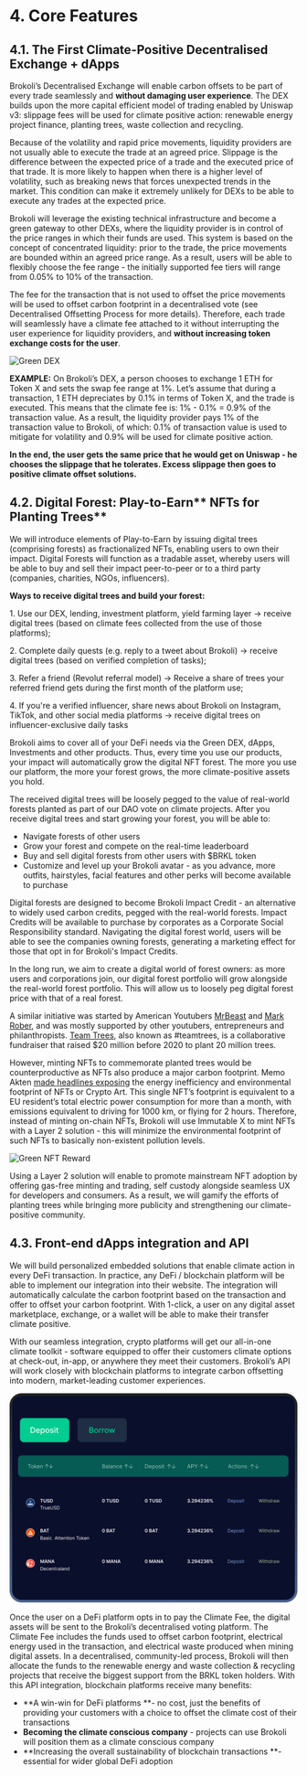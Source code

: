 # 4. Core Features

## 4.1. **The First Climate-Positive Decentralised Exchange + dApps**

Brokoli’s Decentralised Exchange will enable carbon offsets to be part of every trade seamlessly and **without damaging user experience**. The DEX builds upon the more capital efficient model of trading enabled by Uniswap v3: slippage fees will be used for climate positive action: renewable energy project finance, planting trees, waste collection and recycling.&#x20;

Because of the volatility and rapid price movements, liquidity providers are not usually able to execute the trade at an agreed price. Slippage is the difference between the expected price of a trade and the executed price of that trade. It is more likely to happen when there is a higher level of volatility, such as breaking news that forces unexpected trends in the market. This condition can make it extremely unlikely for DEXs to be able to execute any trades at the expected price.&#x20;

Brokoli will leverage the existing technical infrastructure and become a green gateway to other DEXs, where the liquidity provider is in control of the price ranges in which their funds are used. This system is based on the concept of concentrated liquidity: prior to the trade, the price movements are bounded within an agreed price range. As a result, users will be able to flexibly choose the fee range - the initially supported fee tiers will range from 0.05% to 10% of the transaction.&#x20;

The fee for the transaction that is not used to offset the price movements will be used to offset carbon footprint in a decentralised vote (see Decentralised Offsetting Process for more details). Therefore, each trade will seamlessly have a climate fee attached to it without interrupting the user experience for liquidity providers, and **without increasing token exchange costs for the user**.&#x20;

![Green DEX](.gitbook/assets/photo\_2021-07-30-13.14.47.jpeg)

**EXAMPLE:** On Brokoli’s DEX, a person chooses to exchange 1 ETH for Token X and sets the swap fee range at 1%. Let’s assume that during a transaction, 1 ETH depreciates by 0.1% in terms of Token X, and the trade is executed. This means that the climate fee is: 1% - 0.1% = 0.9% of the transaction value. As a result, the liquidity provider pays 1% of the transaction value to Brokoli, of which: 0.1% of transaction value is used to mitigate for volatility and 0.9% will be used for climate positive action.

**In the end, the user gets the same price that he would get on Uniswap - he chooses the slippage that he tolerates. Excess slippage then goes to positive climate offset solutions.**

## 4.2. Digital Forest: Play-to-Earn** NFTs for Planting Trees**

We will introduce elements of Play-to-Earn by issuing digital trees (comprising forests) as fractionalized NFTs, enabling users to own their impact. Digital Forests will function as a tradable asset, whereby users will be able to buy and sell their impact peer-to-peer or to a third party (companies, charities, NGOs, influencers).

**Ways to receive digital trees and build your forest:**

1\. Use our DEX, lending, investment platform, yield farming layer -> receive digital trees (based on climate fees collected from the use of those platforms);

2\. Complete daily quests  (e.g. reply to a tweet about Brokoli) -> receive digital trees (based on verified completion of tasks);&#x20;

3\. Refer a friend (Revolut referral model) -> Receive a share of trees your referred friend gets during the first month of the platform use;

4\. If you're a verified influencer, share news about Brokoli on Instagram, TikTok, and other social media platforms -> receive digital trees on influencer-exclusive daily tasks

Brokoli aims to cover all of your DeFi needs via the Green DEX, dApps, Investments and other products. Thus, every time you use our products, your impact will automatically grow the digital NFT forest. The more you use our platform, the more your forest grows, the more climate-positive assets you hold.

The received digital trees will be loosely pegged to the value of real-world forests planted as part of our DAO vote on climate projects. After you receive digital trees and start growing your forest, you will be able to:

* Navigate forests of other users
* Grow your forest and compete on the real-time leaderboard
* Buy and sell digital forests from other users with $BRKL token
* Customize and level up your Brokoli avatar - as you advance, more outfits, hairstyles, facial features and other perks will become available to purchase

Digital forests are designed to become Brokoli Impact Credit - an alternative to widely used carbon credits, pegged with the real-world forests. Impact Credits will be available to purchase by corporates as a Corporate Social Responsibility standard. Navigating the digital forest world, users will be able to see the companies owning forests, generating a marketing effect for those that opt in for Brokoli's Impact Credits.

In the long run, we aim to create a digital world of forest owners: as more users and corporations join, our digital forest portfolio will grow alongside the real-world forest portfolio. This will allow us to loosely peg digital forest price with that of a real forest.

A similar initiative was started by American Youtubers [MrBeast](https://en.wikipedia.org/wiki/MrBeast) and [Mark Rober](https://en.wikipedia.org/wiki/Mark\_Rober), and was mostly supported by other youtubers, entrepreneurs and philanthropists. [Team Trees](https://teamtrees.org), also known as  #teamtrees, is a collaborative fundraiser that raised $20 million before 2020 to plant 20 million trees.&#x20;

However, minting NFTs to commemorate planted trees would be counterproductive as NFTs also produce a major carbon footprint. Memo Akten [made headlines exposing](https://memoakten.medium.com/the-unreasonable-ecological-cost-of-cryptoart-2221d3eb2053) the energy inefficiency and environmental footprint of NFTs or Crypto Art. This single NFT’s footprint is equivalent to a EU resident’s total electric power consumption for more than a month, with emissions equivalent to driving for 1000 km, or flying for 2 hours. Therefore, instead of minting on-chain NFTs, Brokoli will use Immutable X to mint NFTs with a Layer 2 solution - this will minimize the environmental footprint of such NFTs to basically non-existent pollution levels.&#x20;

![Green NFT Reward](.gitbook/assets/photo\_2021-08-06-15.40.06.jpeg)

Using a Layer 2 solution will enable to promote mainstream NFT adoption by offering gas-free minting and trading, self custody alongside seamless UX for developers and consumers. As a result, we will gamify the efforts of planting trees while bringing more publicity and strengthening our climate-positive community.

## 4.3. **Front-end dApps integration and API**

We will build personalized embedded solutions that enable climate action in every DeFi transaction. In practice, any DeFi / blockchain platform will be able to implement our integration into their website. The integration will automatically calculate the carbon footprint based on the transaction and offer to offset your carbon footprint. With 1-click, a user on any digital asset marketplace, exchange, or a wallet will be able to make their transfer climate positive.

With our seamless integration, crypto platforms will get our all-in-one climate toolkit - software equipped to offer their customers climate options at check-out, in-app, or anywhere they meet their customers. Brokoli’s API will work closely with blockchain platforms to integrate carbon offsetting into modern, market-leading customer experiences.&#x20;

![Green Borrowing dApps](.gitbook/assets/group-657-2x.png)

Once the user on a DeFi platform opts in to pay the Climate Fee, the digital assets will be sent to the Brokoli’s decentralised voting platform. The Climate Fee includes the funds used to offset carbon footprint, electrical energy used in the transaction, and electrical waste produced when mining digital assets. In a decentralised, community-led process, Brokoli will then allocate the funds to the renewable energy and waste collection & recycling projects that receive the biggest support from the BRKL token holders. With this API integration, blockchain platforms receive many benefits:

* **A win-win for DeFi platforms **- no cost, just the benefits of providing your customers with a choice to offset the climate cost of their transactions
* **Becoming the climate conscious company** - projects can use Brokoli will position them as a climate conscious company
* **Increasing the overall sustainability of blockchain transactions **- essential for wider global DeFi adoption
